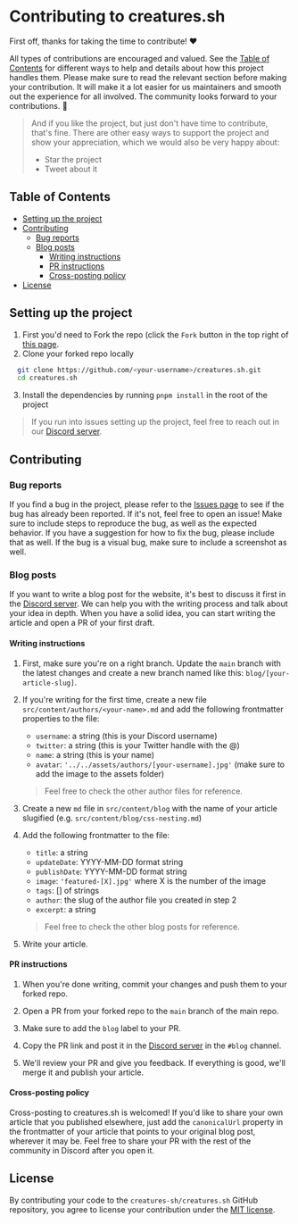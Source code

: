 # Contributing to creatures.sh

First off, thanks for taking the time to contribute! ❤️

All types of contributions are encouraged and valued. See the
[Table of Contents](#table-of-contents) for different ways to help and details
about how this project handles them. Please make sure to read the relevant
section before making your contribution. It will make it a lot easier for us
maintainers and smooth out the experience for all involved. The community looks
forward to your contributions. 🎉

> And if you like the project, but just don't have time to contribute, that's
> fine. There are other easy ways to support the project and show your
> appreciation, which we would also be very happy about:
>
> - Star the project
> - Tweet about it

## Table of Contents

- [Setting up the project](#setting-up-the-project)
- [Contributing](#contributing)
  - [Bug reports](#bug-reports)
  - [Blog posts](#blog-posts)
    - [Writing instructions](#writing-instructions)
    - [PR instructions](#pr-instructions)
    - [Cross-posting policy](#cross-posting-policy)
- [License](#license)

## Setting up the project

1. First you'd need to Fork the repo (click the `Fork` button in the top right
   of [this page](https://github.com/creatures-sh/creatures.sh).
2. Clone your forked repo locally

```bash
  git clone https://github.com/<your-username>/creatures.sh.git
  cd creatures.sh
```

3. Install the dependencies by running `pnpm install` in the root of the project

> If you run into issues setting up the project, feel free to reach out in our
> [Discord server](https://discord.creatures.sh/).

## Contributing

### Bug reports

If you find a bug in the project, please refer to the
[Issues page](https://github.com/creatures-sh/creatures.sh/issues/) to see if
the bug has already been reported. If it's not, feel free to open an issue! Make
sure to include steps to reproduce the bug, as well as the expected behavior. If
you have a suggestion for how to fix the bug, please include that as well. If
the bug is a visual bug, make sure to include a screenshot as well.

### Blog posts

If you want to write a blog post for the website, it's best to discuss it first
in the [Discord server](https://discord.creatures.sh/). We can help you with the
writing process and talk about your idea in depth. When you have a solid idea,
you can start writing the article and open a PR of your first draft.

#### Writing instructions

1. First, make sure you're on a right branch. Update the `main` branch with the
   latest changes and create a new branch named like this:
   `blog/[your-article-slug]`.

2. If you're writing for the first time, create a new file
   `src/content/authors/<your-name>.md` and add the following frontmatter
   properties to the file:

   - `username`: a string (this is your Discord username)
   - `twitter`: a string (this is your Twitter handle with the @)
   - `name`: a string (this is your name)
   - `avatar`: `'../../assets/authors/[your-username].jpg'` (make sure to add
     the image to the assets folder)

   > Feel free to check the other author files for reference.

3. Create a new `md` file in `src/content/blog` with the name of your article
   slugified (e.g. `src/content/blog/css-nesting.md`)

4. Add the following frontmatter to the file:

   - `title`: a string
   - `updateDate`: YYYY-MM-DD format string
   - `publishDate`: YYYY-MM-DD format string
   - `image`: `'featured-[X].jpg'` where X is the number of the image
   - `tags`: [] of strings
   - `author`: the slug of the author file you created in step 2
   - `excerpt`: a string

   > Feel free to check the other blog posts for reference.

5. Write your article.

#### PR instructions

1. When you're done writing, commit your changes and push them to your forked
   repo.

2. Open a PR from your forked repo to the `main` branch of the main repo.

3. Make sure to add the `blog` label to your PR.

4. Copy the PR link and post it in the
   [Discord server](https://discord.creatures.sh/) in the `#blog` channel.

5. We'll review your PR and give you feedback. If everything is good, we'll
   merge it and publish your article.

#### Cross-posting policy

Cross-posting to creatures.sh is welcomed! If you'd like to share your own
article that you published elsewhere, just add the `canonicalUrl` property in
the frontmatter of your article that points to your original blog post, wherever
it may be. Feel free to share your PR with the rest of the community in Discord
after you open it.

## License

By contributing your code to the `creatures-sh/creatures.sh` GitHub repository,
you agree to license your contribution under the [MIT license](./LICENSE.md).
